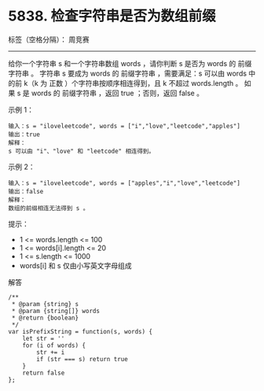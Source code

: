 ﻿# 5838. 检查字符串是否为数组前缀

标签（空格分隔）： 周竞赛

---

给你一个字符串 s 和一个字符串数组 words ，请你判断 s 是否为 words 的 前缀字符串 。
字符串 s 要成为 words 的 前缀字符串 ，需要满足：s 可以由 words 中的前 k（k 为 正数 ）个字符串按顺序相连得到，且 k 不超过 words.length 。
如果 s 是 words 的 前缀字符串 ，返回 true ；否则，返回 false 。

示例 1：

    输入：s = "iloveleetcode", words = ["i","love","leetcode","apples"]
    输出：true
    解释：
    s 可以由 "i"、"love" 和 "leetcode" 相连得到。

示例 2：

    输入：s = "iloveleetcode", words = ["apples","i","love","leetcode"]
    输出：false
    解释：
    数组的前缀相连无法得到 s 。

提示：

 - 1 <= words.length <= 100
 - 1 <= words[i].length <= 20
 - 1 <= s.length <= 1000
 - words[i] 和 s 仅由小写英文字母组成
 
解答

    /**
     * @param {string} s
     * @param {string[]} words
     * @return {boolean}
     */
    var isPrefixString = function(s, words) {
        let str = ''
        for (i of words) {
            str += i
            if (str === s) return true
        }
        return false
    };
